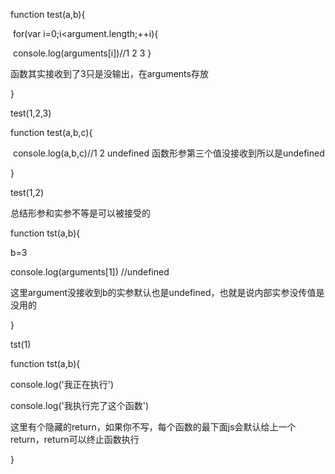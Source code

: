 function test(a,b){

​	for(var i=0;i<argument.length;++i){

​	console.log(arguments[i])//1 2 3
	}

函数其实接收到了3只是没输出，在arguments存放

}

test(1,2,3)



function test(a,b,c){

​	console.log(a,b,c)//1 2 undefined
函数形参第三个值没接收到所以是undefined

}

test(1,2)



总结形参和实参不等是可以被接受的





function tst(a,b){

b=3

console.log(arguments[1]) //undefined

这里argument没接收到b的实参默认也是undefined，也就是说内部实参没传值是没用的

}

tst(1)





function tst(a,b){

console.log('我正在执行')

console.log('我执行完了这个函数')



这里有个隐藏的return，如果你不写，每个函数的最下面js会默认给上一个return，return可以终止函数执行

}



